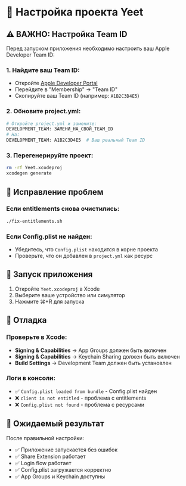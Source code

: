 # 🚀 Настройка проекта Yeet

## ⚠️ ВАЖНО: Настройка Team ID

Перед запуском приложения необходимо настроить ваш Apple Developer Team ID:

### 1. Найдите ваш Team ID:
- Откройте [Apple Developer Portal](https://developer.apple.com/account/)
- Перейдите в "Membership" → "Team ID"
- Скопируйте ваш Team ID (например: `A1B2C3D4E5`)

### 2. Обновите project.yml:
```bash
# Откройте project.yml и замените:
DEVELOPMENT_TEAM: ЗАМЕНИ_НА_СВОЙ_TEAM_ID
# На:
DEVELOPMENT_TEAM: A1B2C3D4E5  # Ваш реальный Team ID
```

### 3. Перегенерируйте проект:
```bash
rm -rf Yeet.xcodeproj
xcodegen generate
```

## 🔧 Исправление проблем

### Если entitlements снова очистились:
```bash
./fix-entitlements.sh
```

### Если Config.plist не найден:
- Убедитесь, что `Config.plist` находится в корне проекта
- Проверьте, что он добавлен в `project.yml` как ресурс

## 📱 Запуск приложения

1. Откройте `Yeet.xcodeproj` в Xcode
2. Выберите ваше устройство или симулятор
3. Нажмите ⌘+R для запуска

## 🐛 Отладка

### Проверьте в Xcode:
- **Signing & Capabilities** → App Groups должен быть включен
- **Signing & Capabilities** → Keychain Sharing должен быть включен
- **Build Settings** → Development Team должен быть установлен

### Логи в консоли:
- ✅ `Config.plist loaded from bundle` - Config.plist найден
- ❌ `client is not entitled` - проблема с entitlements
- ❌ `Config.plist not found` - проблема с ресурсами

## 🎯 Ожидаемый результат

После правильной настройки:
- ✅ Приложение запускается без ошибок
- ✅ Share Extension работает
- ✅ Login flow работает
- ✅ Config.plist загружается корректно
- ✅ App Groups и Keychain доступны
